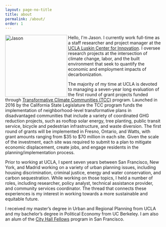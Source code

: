 ```yaml
---
layout: page-no-title
title: about
permalink: /about/
order: 1
---
```


<img class="img-pad-right" align="left" src="https://jasonkarpman.github.io/website_photo.jpg" alt="Jason" width="200px">  Hello, I'm Jason. I currently work full-time as a staff researcher and project manager at the [UCLA Luskin Center for Innovation](https://innovation.luskin.ucla.edu/). I oversee research projects at the intersection of climate change, labor, and the built environment that seek to quantify the economic and employment impacts of decarbonization.

The majority of my time at UCLA is devoted to managing a seven-year long evaluation of the first round of grant projects funded through [Transformative Climate Communities (TCC)](http://sgc.ca.gov/programs/tcc/) program. Launched in 2016 by the California State Legislature  the TCC program funds the implementation of neighborhood-level transformative plans in disadvantaged communities that include a variety of coordinated GHG reduction projects, such as rooftop solar energy, tree planting, public transit service, bicycle and pedestrian infrastructure, and waste diversion. The first round of grants will be implemented in Fresno, Ontario, and Watts, with grant amounts ranging from $35 to $70 million in each site. Given the scale of the investment, each site was required to submit to a plan to mitigate economic displacement, create jobs, and engage residents in the planning/implementation process.

Prior to working at UCLA, I spent seven years between San Francisco, New York, and Madrid working on a variety of urban planning issues, including housing discrimination, criminal justice, energy and water conservation, and carbon sequestration. While working on those topics, I held a number of roles, including researcher, policy analyst, technical assistance provider, and community services coordinator. The thread that connects these experiences is my interest in working towards a more sustainable and equitable future.

I received my master’s degree in Urban and Regional Planning from UCLA and my bachelor’s degree in Political Economy from UC Berkeley. I am also an alum of the [City Hall Fellows](https://cityhallfellows.org) program in San Francisco.